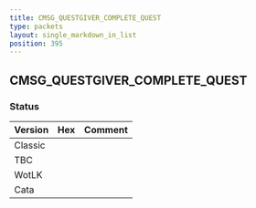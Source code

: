 ```yaml
---
title: CMSG_QUESTGIVER_COMPLETE_QUEST
type: packets
layout: single_markdown_in_list
position: 395
---
```


## CMSG_QUESTGIVER_COMPLETE_QUEST

### Status

Version | Hex | Comment
---------- | ---------- | ---------- 
Classic |  |  
TBC |  |  
WotLK |  |  
Cata |  |  
